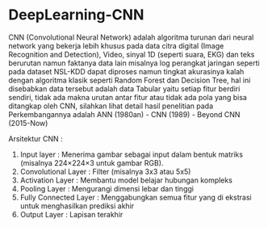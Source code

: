 # DeepLearning-CNN
CNN (Convolutional Neural Network) adalah algoritma turunan dari neural network yang bekerja lebih khusus pada data citra digital (Image Recognition and Detection), Video, sinyal 1D (seperti suara, EKG) dan teks berurutan namun faktanya data lain misalnya log perangkat jaringan seperti pada dataset NSL-KDD dapat diproses namun tingkat akurasinya kalah dengan algoritma klasik seperti Random Forest dan Decision Tree, hal ini disebabkan data tersebut adalah data Tabular yaitu setiap fitur berdiri sendiri, tidak ada makna urutan antar fitur atau tidak ada pola yang bisa ditangkap oleh CNN, silahkan lihat detail hasil penelitian pada 
Perkembangannya adalah ANN (1980an) - CNN (1989) - Beyond CNN (2015-Now)

Arsitektur CNN : 
1. Input layer : Menerima gambar sebagai input dalam bentuk matriks (misalnya 224×224×3 untuk gambar RGB).
2. Convolutional Layer : Filter (misalnya 3x3 atau 5x5)
3. Activation Layer : Membantu model belajar hubungan kompleks
4. Pooling Layer : Mengurangi dimensi lebar dan tinggi
5. Fully Connected Layer : Menggabungkan semua fitur yang di ekstrasi untuk menghasilkan prediksi akhir
6. Output Layer : Lapisan terakhir
